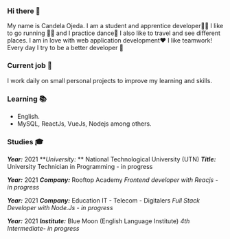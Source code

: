 ### Hi there  👋

My name is Candela Ojeda. I am a student and apprentice developer👩‍💻 I like to go running 🏃‍♀️ and I practice dance💃 I also like to travel and see different places. I am in love with web application development❤️  I like teamwork! Every day I try to be a better developer 🤩

### Current job 💪
I work daily on small personal projects to improve my learning and skills.

### Learning 📚
-   English.
-   MySQL, ReactJs, VueJs, Nodejs among others. 

### Studies 🎓

***Year:***  2021
***University:* ** National Technological University (UTN)
***Title:***  University Technician in Programming - in progress

***Year:***  2021
***Company:*** Rooftop Academy
*Frontend developer with Reacjs - in progress*

***Year:***  2021
***Company:*** Education IT - Telecom - Digitalers
*Full Stack Developer with Node.Js - in progress*

***Year:*** 2021
***Institute:*** Blue Moon (English Language Institute)
*4th Intermediate- in progress*


